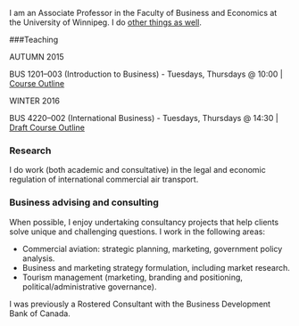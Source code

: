 

I am an Associate Professor in the Faculty of Business and Economics at the University of Winnipeg.  I do [other things as well](https://dtduval.github.io/about.html).

###Teaching

AUTUMN 2015

BUS 1201–003 (Introduction to Business) - Tuesdays, Thursdays @ 10:00 | [Course Outline](https://dl.dropboxusercontent.com/u/461710/BUS1201/BUS-1201-003-Autumn-2015-Duval.pdf)  

WINTER 2016

BUS 4220–002 (International Business) - Tuesdays, Thursdays @ 14:30 | [Draft Course Outline](https://dtduval.github.io/4220.html)        
          



### Research

I do work (both academic and consultative) in the legal and economic regulation of international commercial air transport.  

### Business advising and consulting

When possible, I enjoy undertaking consultancy projects that help clients solve unique and challenging questions.  I work in the following areas:

* Commercial aviation: strategic planning, marketing, government policy analysis.
* Business and marketing strategy formulation, including market research.
* Tourism management (marketing, branding and positioning, political/administrative governance).

I was previously a Rostered Consultant with the Business Development Bank of Canada.




